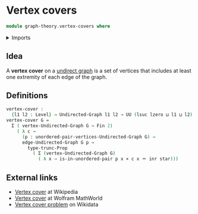 # Vertex covers

```agda
module graph-theory.vertex-covers where
```

<details><summary>Imports</summary>

```agda
open import foundation.cartesian-product-types
open import foundation.coproduct-types
open import foundation.dependent-pair-types
open import foundation.identity-types
open import foundation.propositional-truncations
open import foundation.unit-type
open import foundation.universe-levels
open import foundation.unordered-pairs

open import graph-theory.undirected-graphs

open import univalent-combinatorics.standard-finite-types
```

</details>

## Idea

A **vertex cover** on a [undirect graph](graph-theory.undirected-graphs.md) is a
set of vertices that includes at least one extremity of each edge of the graph.

## Definitions

```agda
vertex-cover :
  {l1 l2 : Level} → Undirected-Graph l1 l2 → UU (lsuc lzero ⊔ l1 ⊔ l2)
vertex-cover G =
  Σ ( vertex-Undirected-Graph G → Fin 2)
    ( λ c →
      (p : unordered-pair-vertices-Undirected-Graph G) →
      edge-Undirected-Graph G p →
        type-trunc-Prop
          ( Σ (vertex-Undirected-Graph G)
            ( λ x → is-in-unordered-pair p x × c x ＝ inr star)))
```

## External links

- [Vertex cover](https://en.wikipedia.org/wiki/Vertex_cover) at Wikipedia
- [Vertex cover](https://mathworld.wolfram.com/VertexCover.html) at Wolfram
  MathWorld
- [Vertex cover problem](https://www.wikidata.org/entity/Q924362) on Wikidata

